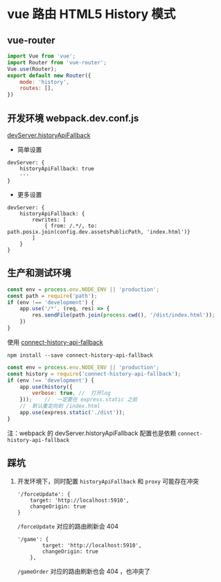 # vue 路由 HTML5 History 模式

## vue-router
```javascript
import Vue from 'vue';
import Router from 'vue-router';
Vue.use(Router);
export default new Router({
    mode: 'history',
    routes: [],
})
```

## 开发环境 webpack.dev.conf.js
 
 [devServer.historyApiFallback](https://www.webpackjs.com/configuration/dev-server/#devserver-historyapifallback)

* 简单设置
```
devServer: {
    historyApiFallback: true
    ···
}
```

* 更多设置
```
devServer: {
    historyApiFallback: {
        rewrites: [
            { from: /.*/, to: path.posix.join(config.dev.assetsPublicPath, 'index.html')}
        ]
    }
}
```

## 生产和测试环境
```js
const env = process.env.NODE_ENV || 'production';
const path = require('path');
if (env !== 'development') {
    app.use('/*', (req, res) => {
        res.sendFile(path.join(process.cwd(), '/dist/index.html'));
    })
}
```

使用 [connect-history-api-fallback](https://github.com/bripkens/connect-history-api-fallback)

`npm install --save connect-history-api-fallback`
```js
const env = process.env.NODE_ENV || 'production';
const history = require('connect-history-api-fallback');
if (env !== 'development') {
    app.use(history({
        verbose: true, //  打开log
    }));    //  一定要在 express.static 之前
    //  默认重定向到 /index.html
    app.use(express.static('./dist'));
}
```

注：webpack 的 devServer.historyApiFallback 配置也是依赖 `connect-history-api-fallback`

## 踩坑
1. 开发环境下，同时配置 `historyApiFallback` 和 `proxy` 可能存在冲突
    ```
    '/forceUpdate': {
        target: 'http://localhost:5910',
        changeOrigin: true
    }
    ```
    `/forceUpdate` 对应的路由刷新会 404
    
    ```
    '/game': {
            target: 'http://localhost:5910',
            changeOrigin: true
        },
    ```
    `/gameOrder` 对应的路由刷新也会 404 ，也冲突了

